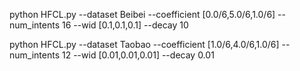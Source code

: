 python HFCL.py --dataset Beibei --coefficient [0.0/6,5.0/6,1.0/6] --num_intents 16 --wid [0.1,0.1,0.1] --decay 10

python HFCL.py --dataset Taobao --coefficient [1.0/6,4.0/6,1.0/6] --num_intents 12 --wid [0.01,0.01,0.01] --decay 0.01

